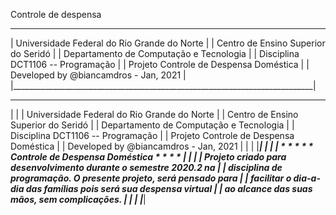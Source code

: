 Controle de despensa
_____________________________________________________________________________
|             Universidade Federal do Rio Grande do Norte                   |
|                 Centro de Ensino Superior do Seridó                       |
|               Departamento de Computação e Tecnologia                     |
|                  Disciplina DCT1106 -- Programação                        |
|                  Projeto Controle de Despensa Doméstica                   |
|                Developed by  @biancamdros - Jan, 2021                     |
|___________________________________________________________________________|

_______________________________________________________________________________
|                                                                             |
|             Universidade Federal do Rio Grande do Norte                     |
|                 Centro de Ensino Superior do Seridó                         |
|               Departamento de Computação e Tecnologia                       |
|                  Disciplina DCT1106 -- Programação                          |
|                  Projeto Controle de Despensa Doméstica                     |
|                Developed by  @biancamdros - Jan, 2021                       |
|                                                                             |
|_____________________________________________________________________________|
|                                                                             |
|            * * * * * Controle de Despensa Doméstica * * * *                 |
|                                                                             |
|     Projeto criado para desenvolvimento durante o semestre 2020.2 na        |
|     disciplina de programação. O presente projeto, será pensado para        |
|     facilitar o dia-a-dia das famílias pois será sua despensa virtual       |
|     ao alcance das suas mãos, sem complicações.                             |
|                                                                             |
|_____________________________________________________________________________|
